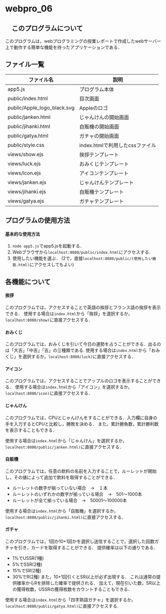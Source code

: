 # webpro_06
## 　このプログラムについて
このプログラムは，webプログラミングの授業レポートで作成したwebサーバー上で動作する簡単な機能を持ったアプリケーションである．
## ファイル一覧
ファイル名 | 説明
-|-
app5.js | プログラム本体
public/index.html | 目次画面
public/Apple_logo_black.svg | Appleのロゴ
public/janken.html | じゃんけんの開始画面
public/jihanki.html | 自販機の開始画面
public/gatya.html | ガチャの開始画面
public/style.css | index.htmlで利用したcssファイル
views/show.ejs | 挨拶テンプレート
views/luck.ejs | おみくじテンプレート
views/icon.ejs | アイコンテンプレート
views/janken.ejs | じゃんけんテンプレート
views/jihanki.ejs | 自販機テンプレート
views/gatya.ejs | ガチャテンプレート


## プログラムの使用方法
#### 基本的な使用方法
1. ```node app5.js```でapp5.jsを起動する．
1. Webブラウザから```localhost:8080/public/index.html```にアクセスする．
1. 使用したい機能を選ぶ．
(2で，直接```localhost:8080/public/(使用したい機能.html)```にアクセスしてもよい)

## 各機能について
#### 挨拶
このプログラムでは，アクセスすることで英語の挨拶とフランス語の挨拶を表示できる．
使用する場合は```index.html```から「挨拶」を選択するか，```localhost:8080/show)```に直接アクセスする．

#### おみくじ
このプログラムでは，おみくじを引いて今日の運勢を占うことができる．出るのは「大吉」「中吉」「吉」の三種類である.
使用する場合は```index.html```から「おみくじ」を選択するか，```localhost:8080/luck)```に直接アクセスする．

#### アイコン
このプログラムでは，アクセスすることでアップルのロゴを表示することができる．
使用する場合は```index.html```から「アイコン」を選択するか，```localhost:8080/icon)```に直接アクセスする．

#### じゃんけん
このプログラムでは，CPUとじゃんけんをすることができる．入力欄に自身の手を入力するとCPUと比較し，勝敗を決める．
また，累計勝負数，累計勝利数を表示することもできる．

使用する場合は```index.html```から「じゃんけん」を選択するか，```localhost:8080/public/janken.html)```に直接アクセスする．

#### 自販機
このプログラムでは，任意の飲料の名前を入力することで，ルーレットが開始し，その値によって追加で飲料を取得することができる．
- ルーレットの数字が揃っていない場合　->　１本
- ルーレットのいずれかの数字が揃っている場合　->　501〜1000本
- ルーレットが全て揃っている場合　->　50001〜100000本

使用する場合は```index.html```から「自販機」を選択するか，```localhost:8080/public/jihanki.html)```に直接アクセスする．

#### ガチャ
このプログラムでは，1回か10+1回かを選択し送信することで，選択した回数ガチャを引き，カードを取得することができる．
提供確率は以下の通りである．
- 1%でUSSR(1種)
- 5%でSSR(2種)
- 15%でSR(2種)
- 30%でR(2種)
また，10+1回引くとSR以上が必ず出現する．
これは通常の提供確率からRを排除した確率で提供される．
加えて，現在引いた数，SR以上の獲得枚数，USSRの獲得枚数をカウントすることもできる．

使用する場合は```index.html```から「四字熟語ガチャ」を選択するか，```localhost:8080/public/gatya.html)```に直接アクセスする.



